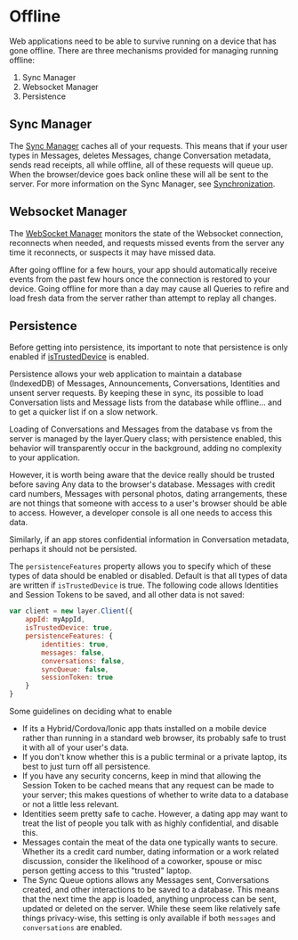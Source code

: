 # Offline

Web applications need to be able to survive running on a device that has gone offline. There are three mechanisms provided for managing running offline:

1. Sync Manager
2. Websocket Manager
3. Persistence

## Sync Manager

The [Sync Manager](http://static.layer.com/sdk/docs-1.1/#!/api/layer.SyncManager) caches all of your requests.  This means that if your user types in Messages, deletes Messages, change Conversation metadata, sends read receipts, all while offline, all of these requests will queue up.  When the browser/device goes back online these will all be sent to the server.  For more information on the Sync Manager, see [Synchronization](guides#synchronization).

## Websocket Manager

The [WebSocket Manager](http://static.layer.com/sdk/docs-1.1/#!/api/layer.Websockets.SocketManager) monitors the state of the Websocket connection, reconnects when needed, and requests missed events from the server any time it reconnects, or suspects it may have missed data.

After going offline for a few hours, your app should automatically receive events from the past few hours once the connection is restored to your device.  Going offline for more than a day may cause all Queries to refire and load fresh data from the server rather than attempt to replay all changes.

## Persistence

Before getting into persistence, its important to note that persistence is only enabled if [isTrustedDevice](integration#trusted-devices) is enabled.

Persistence allows your web application to maintain a database (IndexedDB) of Messages, Announcements, Conversations, Identities and unsent server requests.  By keeping these in sync, its possible to load Conversation lists and Message lists from the database while offline... and to get a quicker list if on a slow network.

Loading of Conversations and Messages from the database vs from the server is managed by the layer.Query class; with persistence enabled, this behavior will transparently occur in the background, adding no complexity to your application.

However, it is worth being aware that the device really should be trusted before saving Any data to the browser's database.  Messages with credit card numbers, Messages with personal photos, dating arrangements, these are not things that someone with access to a user's browser should be able to access.  However, a developer console is all one needs to access this data.

Similarly, if an app stores confidential information in Conversation metadata, perhaps it should not be persisted.

The `persistenceFeatures` property allows you to specify which of these types of data should be enabled or disabled.  Default is that all types of data are written if `isTrustedDevice` is true.  The following code allows Identities and Session Tokens to be saved, and all other data is not saved:

```javascript
var client = new layer.Client({
    appId: myAppId,
    isTrustedDevice: true,
    persistenceFeatures: {
        identities: true,
        messages: false,
        conversations: false,
        syncQueue: false,
        sessionToken: true
    }
}
```

Some guidelines on deciding what to enable

* If its a Hybrid/Cordova/Ionic app thats installed on a mobile device rather than running in a standard web browser, its probably safe to trust it with all of your user's data.
* If you don't know whether this is a public terminal or a private laptop, its best to just turn off all persistence.
* If you have any security concerns, keep in mind that allowing the Session Token to be cached means that any request can be made to your server; this makes questions of whether to write data to a database or not a little less relevant.
* Identities seem pretty safe to cache.  However, a dating app may want to treat the list of people you talk with as highly confidential, and disable this.
* Messages contain the meat of the data one typically wants to secure.  Whether its a credit card number, dating information or a work related discussion, consider the likelihood of a coworker, spouse or misc person getting access to this "trusted" laptop.
* The Sync Queue options allows any Messages sent, Conversations created, and other interactions to be saved to a database.  This means that the next time the app is loaded, anything unprocess can be sent, updated or deleted on the server.  While these seem like relatively safe things privacy-wise, this setting is only available if both `messages` and `conversations` are enabled.
